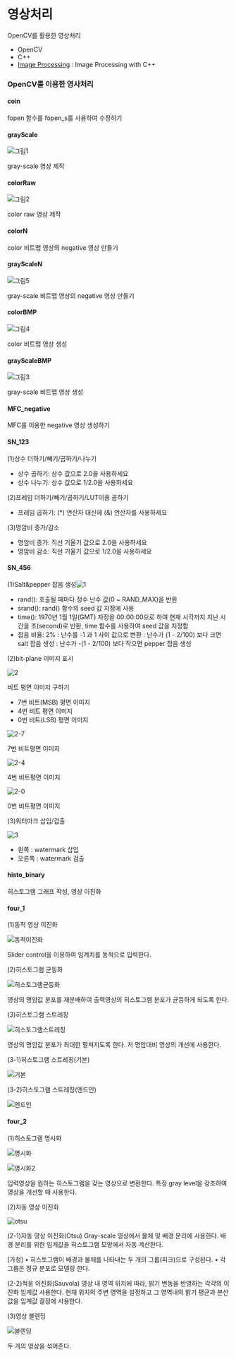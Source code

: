 # 영상처리
OpenCV를 활용한 영상처리

- OpenCV
- C++
- [Image Processing](https://github.com/hyejeong99/ImageProcessing) : Image Processing with C++

### OpenCV를 이용한 영사처리
#### coin
fopen 함수를 fopen_s를 사용하여 수정하기

#### grayScale
![그림1](https://user-images.githubusercontent.com/59854960/113371765-0f8fcf00-93a2-11eb-8c7c-c5405e1b284c.png)

gray-scale 영상 제작
#### colorRaw
![그림2](https://user-images.githubusercontent.com/59854960/113371766-10286580-93a2-11eb-97cd-daa2f77b1a82.png)

color raw 영상 제작

#### colorN

color 비트맵 영상의 negative 영상 만들기

#### grayScaleN
![그림5](https://user-images.githubusercontent.com/59854960/113372350-72ce3100-93a3-11eb-9a9a-98bdbd3fc88a.JPG)

gray-scale 비트맵 영상의 negative 영상 만들기

#### colorBMP
![그림4](https://user-images.githubusercontent.com/59854960/113371990-8e850780-93a2-11eb-98bd-45a8ec1594b5.png)

color 비트맵 영상 생성

#### grayScaleBMP
![그림3](https://user-images.githubusercontent.com/59854960/113371988-8d53da80-93a2-11eb-9faf-5f9ebf95bfe9.png)

gray-scale 비트맵 영상 생성
#### MFC_negative

MFC를 이용한 negative 영상 생성하기

#### SN_123
(1)상수 더하기/빼기/곱하기/나누기
- 상수 곱하기: 상수 값으로 2.0을 사용하세요
- 상수 나누기: 상수 값으로 1/2.0을 사용하세요

(2)프레임 더하기/빼기/곱하기/LUT이용 곱하기
 - 프레임 곱하기: (*) 연산자 대신에 (&) 연산자를 사용하세요

(3)명암비 증가/감소
- 명암비 증가: 직선 기울기 값으로 2.0을 사용하세요
- 명암비 감소: 직선 기울기 값으로 1/2.0을 사용하세요

#### SN_456
(1)Salt&pepper 잡음 생성![1](https://user-images.githubusercontent.com/59854960/113372900-9d6cb980-93a4-11eb-826c-4dfa5ba90835.png)

- rand(): 호출될 때마다 정수 난수 값(0 ~ RAND_MAX)을 반환
- srand(): rand()  함수의 seed 값 지정에 사용
- time(): 1970년 1월 1일(GMT) 자정을 00:00:00으로 하여 현재 시각까지 지난 시간을 초(second)로 반환, time 함수를 사용하여 seed 값을 지정함 
- 잡음 비율: 2%
: 난수를  -1 과 1 사이 값으로 변환
: 난수가  (1 - 2/100) 보다 크면 salt 잡음 생성
: 난수가 -(1 - 2/100) 보다 작으면 pepper 잡음 생성

(2)bit-plane 이미지 표시

![2](https://user-images.githubusercontent.com/59854960/113372904-9e9de680-93a4-11eb-877b-2100d41bf6ed.png)

비트 평면 이미지 구하기
- 7번 비트(MSB) 평면 이미지
- 4번 비트 평면 이미지
- 0번 비트(LSB) 평면 이미지

![2-7](https://user-images.githubusercontent.com/59854960/113372909-9f367d00-93a4-11eb-9a50-500164e3d1f7.png)

7번 비트평면 이미지

![2-4](https://user-images.githubusercontent.com/59854960/113372907-9f367d00-93a4-11eb-81ad-1f5725d59a28.png)

4번 비트평면 이미지

![2-0](https://user-images.githubusercontent.com/59854960/113372905-9e9de680-93a4-11eb-9e03-cb15940e9084.png)

0번 비트평면 이미지

(3)워터마크 삽입/검출

![3](https://user-images.githubusercontent.com/59854960/113372910-9fcf1380-93a4-11eb-92f0-e5ee84ca06ed.png)

- 왼쪽 : watermark 삽입
- 오른쪽 : watermark 검출

#### histo_binary
히스토그램 그래프 작성, 영상 이진화

#### four_1
(1)동적 영상 이진화

![동적이진화](https://user-images.githubusercontent.com/59854960/113373660-54b60000-93a6-11eb-8be2-7984dfd8137d.JPG)

Slider control을 이용하여 임계치를 동적으로 입력한다.

(2)히스토그램 균등화

![히스토그램균등화](https://user-images.githubusercontent.com/59854960/113373663-554e9680-93a6-11eb-8bb0-cfaa4ab41d47.JPG)

영상의 명암값 분포를 재분배하여 출력영상의 히스토그램 분포가 균등하게 되도록 한다.

(3)히스토그램 스트레칭

![히스토그램스트레칭](https://user-images.githubusercontent.com/59854960/113373664-554e9680-93a6-11eb-9765-03db8aba3f58.JPG)

영상의 명암값 분포가 최대한 펼쳐지도록 한다.
저 명암대비 영상의 개선에 사용한다.

(3-1)히스토그램 스트레칭(기본)

![기본](https://user-images.githubusercontent.com/59854960/113373659-541d6980-93a6-11eb-8f0f-8c542c495966.JPG)

(3-2)히스토그램 스트레칭(엔드인)

![엔드인](https://user-images.githubusercontent.com/59854960/113373661-54b60000-93a6-11eb-9ba6-aad374ef19fd.JPG)

#### four_2
(1)히스토그램 명시화

![명시화](https://user-images.githubusercontent.com/59854960/113374400-073a9280-93a8-11eb-9f3c-82086a9b25e1.JPG)

![명시화2](https://user-images.githubusercontent.com/59854960/113374401-073a9280-93a8-11eb-9e8e-2a0da749c05b.JPG)

입력영상을 원하는 히스토그램을 갖는 영상으로 변환한다.
특정 gray level을 강조하여 영상을 개선할 때 사용한다.

(2)자동 영상 이진화

![otsu](https://user-images.githubusercontent.com/59854960/113374397-06096580-93a8-11eb-96ab-06df13b4f01c.JPG)

(2-1)자동 영상 이진화(Otsu)
Gray-scale 영상에서 물체 및 배경 분리에 사용한다.
배경 분리를 위한 임계값을 히스토그램 모양에서 자동 계산한다.

[가정]
• 히스토그램이 배경과 물체를 나타내는 두 개의 그룹(피크)으로 구성된다.
• 각 그룹은 정규 분포로 모델링 한다.

(2-2)적응 이진화(Sauvola)
영상 내 영역 위치에 따라, 밝기 변동을 반영하는 각각의 이진화 임계값 사용한다.
현재 위치의 주변 영역을 설정하고 그 영역내의 밝기 평균과 분산 값을 임계값 결정에 사용한다.

(3)영상 블렌딩

![블렌딩](https://user-images.githubusercontent.com/59854960/113374404-07d32900-93a8-11eb-9ab1-353639f4495f.jpg)

두 개의 영상을 섞어준다.

